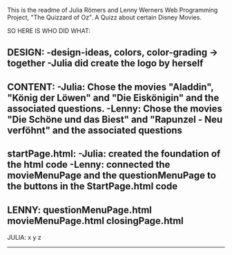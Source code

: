 This is the readme of Julia Römers and Lenny Werners Web Programming Project, "The Quizzard of Oz". 
A Quizz about certain Disney Movies.

SO HERE IS WHO DID WHAT:

DESIGN:
-design-ideas, colors, color-grading -> together
-Julia did create the logo by herself
-------------------------------------------------------------------------------------------------------------------------
CONTENT:
-Julia: Chose the movies "Aladdin", "König der Löwen" and "Die Eiskönigin" and the associated questions.
-Lenny: Chose the movies "Die Schöne und das Biest" and "Rapunzel - Neu verföhnt" and the associated questions
-------------------------------------------------------------------------------------------------------------------------
startPage.html:
-Julia: created the foundation of the html code
-Lenny: connected the movieMenuPage and the questionMenuPage to the buttons in the StartPage.html code
-------------------------------------------------------------------------------------------------------------------------
LENNY:
questionMenuPage.html
movieMenuPage.html
closingPage.html
--------------------------------------------------------------------------------------------------------------------------
JULIA:
x
y
z

---------------------------------------------------------------------------------------------------------------------------
